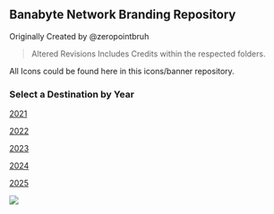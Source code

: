 ## Banabyte Network Branding Repository
Originally Created by @zeropointbruh
> Altered Revisions Includes Credits within the respected folders.

All Icons could be found here in this icons/banner repository.

### Select a Destination by Year
[2021](https://github.com/Banabyte/Branding/tree/main/2021)

[2022](https://github.com/Banabyte/Branding/tree/main/2022)

[2023](https://github.com/Banabyte/Branding/tree/main/2023)

[2024](https://github.com/Banabyte/Branding/tree/main/2024)

[2025](https://github.com/Banabyte/Branding/tree/main/2025)

![](/2023/Banner/Untitled-1_Recovered.png)
